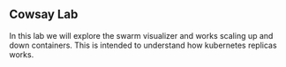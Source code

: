 ## Cowsay Lab

In this lab we will explore the swarm visualizer and works scaling up and down containers. This is intended to understand how kubernetes replicas works.
